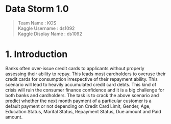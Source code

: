 # Data Storm 1.0 

> Team Name               : KOS <br />
> Kaggle Username         : ds1092 <br />
> Kaggle Display Name     : ds1092 <br />
# **1. Introduction**
Banks often over-issue credit cards to applicants without properly assessing their ability to repay. This leads most cardholders to overuse their credit cards for consumption irrespective of their repayment ability. This scenario will lead to heavily accumulated credit card debts. This kind of crisis will ruin the consumer finance confidence and it is a big challenge for both banks and cardholders. The task is to crack the above scenario and predict whether the next month payment of a particular customer is a default payment or not depending on Credit Card Limit, Gender, Age, Education Status, Marital Status, Repayment Status, Due amount and Paid amount.

